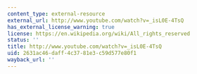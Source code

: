 ```yaml
---
content_type: external-resource
external_url: http://www.youtube.com/watch?v=_isL0E-4TsQ
has_external_license_warning: true
license: https://en.wikipedia.org/wiki/All_rights_reserved
status: ''
title: http://www.youtube.com/watch?v=_isL0E-4TsQ
uid: 2631ac46-daff-4c37-81e3-c59d577e80f1
wayback_url: ''
---
```

